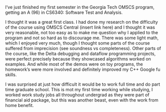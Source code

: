 I’ve just finished my first semester in the Georgia Tech OMSCS program, getting an A (96) in CS6340: Software Test and Analysis. 

I thought it was a great first class. I had done my research on the difficulty of the course using OMSCS Central (insert link here) and I thought it was very reasonable,  not too easy as to make me question why I applied to the program and not so hard as to discourage me. There was some light math, which I enjoyed very much, though I thought some parts of the course suffered from imprecision (see soundness vs completeness). Other parts of the course, like the Delta debugging and dataflow programming projects, were perfect precisely because they showcased algorithms worked on examples. And while most of the demos were on toy programs, the homework’s were more involved and definitely improved my C++ Google fu skills. 


I was surprised at just how difficult it would be to work full time and do part time graduate school. This is mot my first time working while studying, I worked work study jobs all throughout undergrad as they were part of financial aid package, but this was another beast, even with the work from home benefit. 
